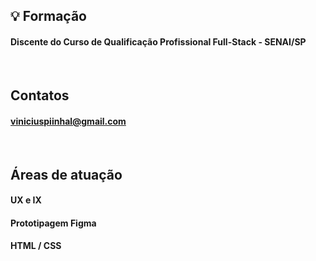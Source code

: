 
## :bulb: Formação 

#### Discente do Curso de Qualificação Profissional Full-Stack - SENAI/SP 

 <br>
 
## Contatos

#### viniciuspiinhal@gmail.com

<br>

## Áreas de atuação


#### UX e IX 
#### Prototipagem Figma
#### HTML / CSS 
